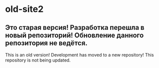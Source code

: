 # old-site2
Это старая версия!
Разработка перешла в новый репозиторий!
Обновление данного репозитория не ведётся.
-------------------------------------------------
This is an old version!
Development has moved to a new repository!
This repository is not being updated.
